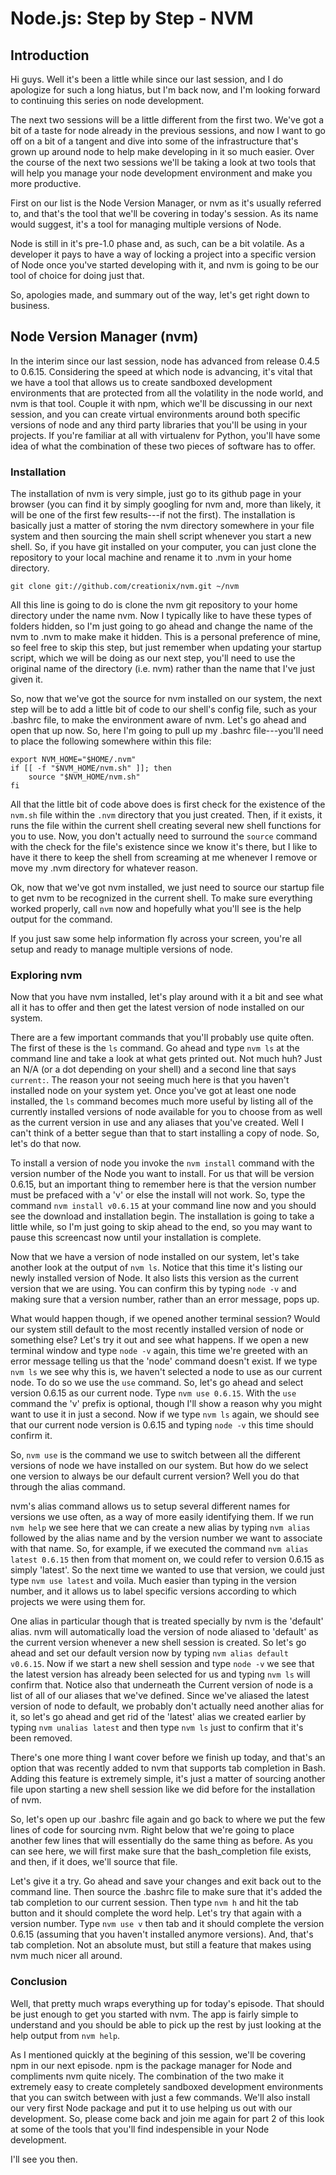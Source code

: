 # Node.js: Step by Step - NVM

## Introduction

Hi guys. Well it's been a little while since our last session, and I do apologize for such a long hiatus, but I'm back now, and I'm looking forward to continuing this series on node development.

The next two sessions will be a little different from the first two. We've got a bit of a taste for node already in the previous sessions, and now I want to go off on a bit of a tangent and dive into some of the infrastructure that's grown up around node to help make developing in it so much easier. Over the course of the next two sessions we'll be taking a look at two tools that will help you manage your node development environment and make you more productive.

First on our list is the Node Version Manager, or nvm as it's usually referred to, and that's the tool that we'll be covering in today's session. As its name would suggest, it's a tool for managing multiple versions of Node.

Node is still in it's pre-1.0 phase and, as such, can be a bit volatile. As a developer it pays to have a way of locking a project into a specific version of Node once you've started developing with it, and nvm is going to be our tool of choice for doing just that.

So, apologies made, and summary out of the way, let's get right down to business.

## Node Version Manager (nvm)

In the interim since our last session, node has advanced from release 0.4.5 to 0.6.15. Considering the speed at which node is advancing, it's vital that we have a tool that allows us to create sandboxed development environments that are protected from all the volatility in the node world, and nvm is that tool.  Couple it with npm, which we'll be discussing in our next session, and you can create virtual environments around both specific versions of node and any third party libraries that you'll be using in your projects. If you're familiar at all with virtualenv for Python, you'll have some idea of what the combination of these two pieces of software has to offer.

### Installation

The installation of nvm is very simple, just go to its github page in your browser (you can find it by simply googling for nvm and, more than likely, it will be one of the first few results---if not the first). The installation is basically just a matter of storing the nvm directory somewhere in your file system and then sourcing the main shell script whenever you start a new shell. So, if you have git installed on your computer, you can just clone the repository to your local machine and rename it to .nvm in your home directory.

    git clone git://github.com/creationix/nvm.git ~/nvm

All this line is going to do is clone the nvm git repository to your home directory under the name nvm. Now I typically like to have these types of folders hidden, so I'm just going to go ahead and change the name of the nvm to .nvm to make make it hidden. This is a personal preference of mine, so feel free to skip this step, but just remember when updating your startup script, which we will be doing as our next step, you'll need to use the original name of the directory (i.e. nvm) rather than the name that I've just given it.

So, now that we've got the source for nvm installed on our system, the next step will be to add a little bit of code to our shell's config file, such as your .bashrc file, to make the environment aware of nvm. Let's go ahead and open that up now. So, here I'm going to pull up my .bashrc file---you'll need to place the following somewhere within this file:

    export NVM_HOME="$HOME/.nvm"
    if [[ -f "$NVM_HOME/nvm.sh" ]]; then
        source "$NVM_HOME/nvm.sh"
    fi

All that the little bit of code above does is first check for the existence of the `nvm.sh` file within the `.nvm` directory that you just created. Then, if it exists, it runs the file within the current shell creating several new shell functions for you to use. Now, you don't actually need to surround the `source` command with the check for the file's existence since we know it's there, but I like to have it there to keep the shell from screaming at me whenever I remove or move my .nvm directory for whatever reason.

Ok, now that we've got nvm installed, we just need to source our startup file to get nvm to be recognized in the current shell. To make sure everything worked properly, call `nvm` now and hopefully what you'll see is the help output for the command.

If you just saw some help information fly across your screen, you're all setup and ready to manage multiple versions of node.

### Exploring nvm

Now that you have nvm installed, let's play around with it a bit and see what all it has to offer and then get the latest version of node installed on our system.

There are a few important commands that you'll probably use quite often. The first of these is the `ls` command. Go ahead and type `nvm ls` at the command line and take a look at what gets printed out. Not much huh? Just an N/A (or a dot depending on your shell) and a second line that says `current:`. The reason your not seeing much here is that you haven't installed node on your system yet. Once you've got at least one node installed, the `ls` command becomes much more useful by listing all of the currently installed versions of node available for you to choose from as well as the current version in use and any aliases that you've created. Well I can't think of a better segue than that to start installing a copy of node. So, let's do that now.

To install a version of node you invoke the `nvm install` command with the version number of the Node you want to install. For us that will be version 0.6.15, but an important thing to remember here is that the version number must be prefaced with a 'v' or else the install will not work. So, type the command `nvm install v0.6.15` at your command line now and you should see the download and installation begin. The installation is going to take a little while, so I'm just going to skip ahead to the end, so you may want to pause this screencast now until your installation is complete.

Now that we have a version of node installed on our system, let's take another look at the output of `nvm ls`. Notice that this time it's listing our newly installed version of Node. It also lists this version as the current version that we are using. You can confirm this by typing `node -v` and making sure that a version number, rather than an error message, pops up.

What would happen though, if we opened another terminal session? Would our system still default to the most recently installed version of node or something else?  Let's try it out and see what happens. If we open a new terminal window and type `node -v` again, this time we're greeted with an error message telling us that the 'node' command doesn't exist. If we type `nvm ls` we see why this is, we haven't selected a node to use as our current node. To do so we use the `use` command. So, let's go ahead and select version 0.6.15 as our current node. Type `nvm use 0.6.15`. With the `use` command the 'v' prefix is optional, though I'll show a reason why you might want to use it in just a second. Now if we type `nvm ls` again, we should see that our current node version is 0.6.15 and typing `node -v` this time should confirm it.

So, `nvm use` is the command we use to switch between all the different versions of node we have installed on our system. But how do we select one version to always be our default current version? Well you do that through the alias command.

nvm's alias command allows us to setup several different names for versions we use often, as a way of more easily identifying them. If we run `nvm help` we see here that we can create a new alias by typing `nvm alias` followed by the alias name and by the version number we want to associate with that name. So, for example, if we executed the command `nvm alias latest 0.6.15` then from that moment on, we could refer to version 0.6.15 as simply 'latest'. So the next time we wanted to use that version, we could just type `nvm use latest` and voila. Much easier than typing in the version number, and it allows us to label specific versions according to which projects we were using them for.

One alias in particular though that is treated specially by nvm is the 'default' alias. nvm will automatically load the version of node aliased to 'default' as the current version whenever a new shell session is created. So let's go ahead and set our default version now by typing `nvm alias default v0.6.15`. Now if we start a new shell session and type `node -v` we see that the latest version has already been selected for us and typing `nvm ls` will confirm that. Notice also that underneath the Current version of node is a list of all of our aliases that we've defined.  Since we've aliased the latest version of node to default, we probably don't actually need another alias for it, so let's go ahead and get rid of the 'latest' alias we created earlier by typing `nvm unalias latest` and then type `nvm ls` just to confirm that it's been removed.

There's one more thing I want cover before we finish up today, and that's an option that was recently added to nvm that supports tab completion in Bash. Adding this feature is extremely simple, it's just a matter of sourcing another file upon starting a new shell session like we did before for the installation of nvm.

So, let's open up our .bashrc file again and go back to where we put the few lines of code for sourcing nvm. Right below that we're going to place another few lines that will essentially do the same thing as before. As you can see here, we will first make sure that the bash_completion file exists, and then, if it does, we'll source that file.

Let's give it a try. Go ahead and save your changes and exit back out to the command line. Then source the .bashrc file to make sure that it's added the tab completion to our current session.  Then type `nvm h` and hit the tab button and it should complete the word help. Let's try that again with a version number. Type `nvm use v` then tab and it should complete the version 0.6.15 (assuming that you haven't installed anymore versions).  And, that's tab completion. Not an absolute must, but still a feature that makes using nvm much nicer all around.

### Conclusion

Well, that pretty much wraps everything up for today's episode. That should be just enough to get you started with nvm. The app is fairly simple to understand and you should be able to pick up the rest by just looking at the help output from `nvm help`.

As I mentioned quickly at the begining of this session, we'll be covering npm in our next episode. npm is the package manager for Node and compliments nvm quite nicely. The combination of the two make it extremely easy to create completely sandboxed development environments that you can switch between with just a few commands. We'll also install our very first Node package and put it to use helping us out with our development. So, please come back and join me again for part 2 of this look at some of the tools that you'll find indespensible in your Node development.

I'll see you then.


[nvm]:https://github.com/creationix/nvm
